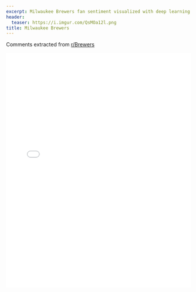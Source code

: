 ```yaml
---
excerpt: Milwaukee Brewers fan sentiment visualized with deep learning.
header:
  teaser: https://i.imgur.com/QsMOa12l.png
title: Milwaukee Brewers
---
```


Comments extracted from [r/Brewers](https://reddit.com/r/Brewers)
<iframe id="igraph" scrolling="no" style="border:none;" seamless="seamless" src="/plots/MLB/MIL.html" height="640" width="100%"></iframe>